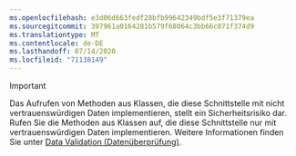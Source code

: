 ```yaml
---
ms.openlocfilehash: e3d06d663fedf28bfb99642349bdf5e3f71379ea
ms.sourcegitcommit: 397961a0164281b579f68064c3bb66c071f374d9
ms.translationtype: MT
ms.contentlocale: de-DE
ms.lasthandoff: 07/14/2020
ms.locfileid: "71138149"
---
```

> [!IMPORTANT]
> Das Aufrufen von Methoden aus Klassen, die diese Schnittstelle mit nicht vertrauenswürdigen Daten implementieren, stellt ein Sicherheitsrisiko dar. Rufen Sie die Methoden aus Klassen auf, die diese Schnittstelle nur mit vertrauenswürdigen Daten implementieren. Weitere Informationen finden Sie unter [Data Validation (Datenüberprüfung)](https://www.owasp.org/index.php/Data_Validation).